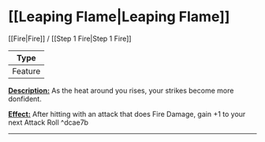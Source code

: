 # [[Leaping Flame|Leaping Flame]]
[[Fire|Fire]] / [[Step 1 Fire|Step 1 Fire]]

| Type | 
| --- |
| Feature | 
<u>**Description:**</u> As the heat around you rises, your strikes become more donfident.

<u>**Effect:**</u> After hitting with an attack that does Fire Damage, gain +1 to your next Attack Roll ^dcae7b


---